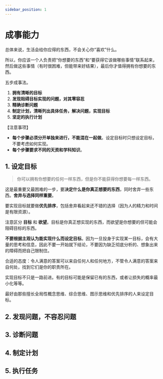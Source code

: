 ```yaml
---
sidebar_position: 1
---
```


# 成事能力

总体来说，生活会给你应得的东西，不会关心你“喜欢”什么。

所以，你应该一个人负责把“你想要的东西”和“要获得它该做哪些事情”联系起来，然后做这些事情（有时很困难，但能带来好结果），最后你才值得拥有你想要的东西。

五步成事法。

1. **拥有清晰的目标**
2. **发现阻碍目标实现的问题，对其零容忍**
3. **精确诊断问题**
4. **制定计划，清晰列出具体任务，解决问题，实现目标**
5. **坚定的执行计划**

【注意事项】

- **每个步骤必须分开单独来进行，不能混在一起做**。设定目标时只想设定目标，不要考虑如何实现。
- **每个步骤要求不同的天资和学科知识**。

## 1. 设定目标

> 你可以拥有你想要的任何一样东西，但是你不能获得你想要每一样东西。

这是最重要又最困难的一步，要**决定什么是你真正想要的东西**，同时舍弃一些东西。**舍弃与选择同样重要**。

要实现目标就要做**优先排序**，包括舍弃看起来还不错的选择（因为人的精力和时间是有限资源）。

注意区分 **目标** 和 **欲望**。目标是你真正想实现的东西，而欲望是你想要的但可能会阻碍目标的东西。

**不要根据主观认为能实现什么而设定目标**。因为一旦投身于实现某一目标，会有大量的思考和信息，因此不要一开始就下结论，不要因为缺乏彻底分析的、想象出来的障碍而把自己限制住。

合适的态度：令人满意的答案可以来自任何人和任何地方，不管令人满意的答案来自何处，找到它们是你的职责所在。

实现目标不只是一路前进。有的目标可能是保留已有的东西，或者让损失的概率最小化等等。

最好由那些擅长全局性概念思维、综合思维、图示思维和优先排序的人来设定目标。

## 2. 发现问题，不容忍问题

## 3. 诊断问题

## 4. 制定计划

## 5. 执行任务
